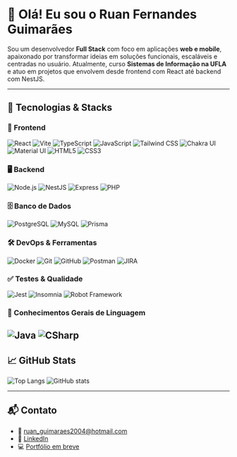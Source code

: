 # 👋 Olá! Eu sou o Ruan Fernandes Guimarães

Sou um desenvolvedor **Full Stack** com foco em aplicações **web e mobile**, apaixonado por transformar ideias em soluções funcionais, escaláveis e centradas no usuário. Atualmente, curso **Sistemas de Informação na UFLA** e atuo em projetos que envolvem desde frontend com React até backend com NestJS.

---

## 🧰 Tecnologias & Stacks

### 🎨 Frontend  
![React](https://img.shields.io/badge/React-20232A?style=for-the-badge&logo=react&logoColor=61DAFB)
![Vite](https://img.shields.io/badge/Vite-646CFF?style=for-the-badge&logo=vite&logoColor=FFD62E)
![TypeScript](https://img.shields.io/badge/TypeScript-3178C6?style=for-the-badge&logo=typescript&logoColor=fff)
![JavaScript](https://img.shields.io/badge/JavaScript-F7DF1E?style=for-the-badge&logo=javascript&logoColor=000)
![Tailwind CSS](https://img.shields.io/badge/Tailwind-06B6D4?style=for-the-badge&logo=tailwindcss&logoColor=fff)
![Chakra UI](https://img.shields.io/badge/Chakra_UI-319795?style=for-the-badge&logo=chakraui&logoColor=fff)
![Material UI](https://img.shields.io/badge/MUI-007FFF?style=for-the-badge&logo=mui&logoColor=fff)
![HTML5](https://img.shields.io/badge/HTML5-E34F26?style=for-the-badge&logo=html5&logoColor=fff)
![CSS3](https://img.shields.io/badge/CSS3-1572B6?style=for-the-badge&logo=css&logoColor=fff)

### 🖥️ Backend  
![Node.js](https://img.shields.io/badge/Node.js-339933?style=for-the-badge&logo=node.js&logoColor=fff)
![NestJS](https://img.shields.io/badge/NestJS-E0234E?style=for-the-badge&logo=nestjs&logoColor=fff)
![Express](https://img.shields.io/badge/Express-000000?style=for-the-badge&logo=express&logoColor=fff)
![PHP](https://img.shields.io/badge/PHP-777BB4?style=for-the-badge&logo=php&logoColor=fff)

### 🗄️ Banco de Dados  
![PostgreSQL](https://img.shields.io/badge/PostgreSQL-4169E1?style=for-the-badge&logo=postgresql&logoColor=fff)
![MySQL](https://img.shields.io/badge/MySQL-00758F?style=for-the-badge&logo=mysql&logoColor=fff)
![Prisma](https://img.shields.io/badge/Prisma-2D3748?style=for-the-badge&logo=prisma&logoColor=fff)

### 🛠️ DevOps & Ferramentas  
![Docker](https://img.shields.io/badge/Docker-2496ED?style=for-the-badge&logo=docker&logoColor=fff)
![Git](https://img.shields.io/badge/Git-F05032?style=for-the-badge&logo=git&logoColor=fff)
![GitHub](https://img.shields.io/badge/GitHub-181717?style=for-the-badge&logo=github&logoColor=fff)
![Postman](https://img.shields.io/badge/Postman-FF6C37?style=for-the-badge&logo=postman&logoColor=fff)
![JIRA](https://img.shields.io/badge/JIRA-0052CC?style=for-the-badge&logo=jira&logoColor=fff)

### ✅ Testes & Qualidade  
![Jest](https://img.shields.io/badge/Jest-C21325?style=for-the-badge&logo=jest&logoColor=fff)
![Insomnia](https://img.shields.io/badge/Insomnia-4000BF?style=for-the-badge&logo=insomnia&logoColor=fff)
![Robot Framework](https://img.shields.io/badge/Robot_Framework-000000?style=for-the-badge)


### 🧠 Conhecimentos Gerais de Linguagem  
![Java](https://img.shields.io/badge/Java-007396?style=for-the-badge&logo=java&logoColor=fff)
![CSharp](https://img.shields.io/badge/C%23-239120?style=for-the-badge&logo=csharp&logoColor=fff)
---

## 📈 GitHub Stats

![Top Langs](https://github-readme-stats.vercel.app/api/top-langs/?username=RuanFernandes&theme=github_dark&layout=compact)
![GitHub stats](https://github-readme-stats.vercel.app/api?username=RuanFernandes&show_icons=true&theme=github_dark&hide_title=true)

---

## 📬 Contato

- 📧 ruan_guimaraes2004@hotmail.com  
- 💼 [LinkedIn](https://linkedin.com/in/ruanfergui)  
- 💻 [Portfólio em breve](#)
